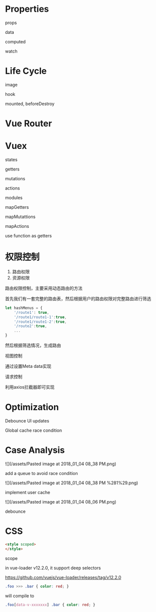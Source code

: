 # Properties

props

data

computed

watch

# Life Cycle

image

hook

mounted, beforeDestroy

# Vue Router

# Vuex

states

getters

mutations

actions

modules

mapGetters

mapMutattions

mapActions

use function as getters

# 权限控制

1. 路由权限
2. 资源权限

路由权限控制，主要采用动态路由的方法

首先我们有一套完整的路由表，然后根据用户的路由权限对完整路由进行筛选

```js
let hashMenus = {
    '/route1': true,
    '/route1/route1-1':true,
    '/route1/route1-2':true,
    '/route2':true,
    ...
}
```

然后根据筛选情况，生成路由

视图控制

通过设置Meta data实现

请求控制

利用axios拦截器即可实现

# 

# Optimization

Debounce UI updates

Global cache race condition

# Case Analysis

![](/assets/Pasted image at 2018_01_04 08_38 PM.png)

add a queue to avoid race condition

![](/assets/Pasted image at 2018_01_04 08_38 PM %281%29.png)

implement user cache

![](/assets/Pasted image at 2018_01_04 08_06 PM.png)

debounce





# CSS

```html
<style scoped>
</style>
```

scope

in vue-loader v12.2.0, it support deep selectors

https://github.com/vuejs/vue-loader/releases/tag/v12.2.0

```css
.foo >>> .bar { color: red; }
```

will compile to

```css
.foo[data-v-xxxxxxx] .bar { color: red; }
```



